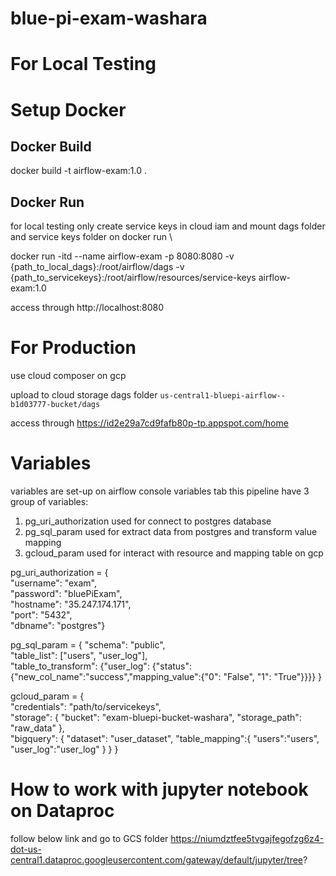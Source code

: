 # blue-pi-exam-washara

# For Local Testing 
# Setup Docker
## Docker Build
docker build -t airflow-exam:1.0 .

## Docker Run
for local testing only create service keys in cloud iam and mount dags folder and service keys folder on docker run \

docker run -itd --name airflow-exam -p 8080:8080 -v {path_to_local_dags}:/root/airflow/dags -v {path_to_servicekeys}:/root/airflow/resources/service-keys airflow-exam:1.0

access through http://localhost:8080

# For Production
use cloud composer on gcp

upload to cloud storage dags folder `us-central1-bluepi-airflow--b1d03777-bucket/dags`

access through https://id2e29a7cd9fafb80p-tp.appspot.com/home

# Variables
variables are set-up on airflow console variables tab this pipeline have 3 group of variables:

1.  pg_uri_authorization used for connect to postgres database
2.  pg_sql_param used for extract data from postgres and transform value mapping
3.  gcloud_param used for interact with resource and mapping table on gcp

pg_uri_authorization = { \
    "username": "exam", \
    "password": "bluePiExam", \
    "hostname": "35.247.174.171", \
    "port": "5432", \
    "dbname": "postgres"}

pg_sql_param = {
    "schema": "public", \
    "table_list": ["users", "user_log"], \
    "table_to_transform": {"user_log": {"status": {"new_col_name":"success","mapping_value":{"0": "False", "1": "True"}}}}
}

gcloud_param = { \
    "credentials": "path/to/servicekeys", \
    "storage": { 
        "bucket": "exam-bluepi-bucket-washara", 
        "storage_path": "raw_data" 
    }, \
    "bigquery": { 
        "dataset": "user_dataset", 
        "table_mapping":{ 
            "users":"users", 
            "user_log":"user_log" 
            }
            }
}

# How to work with jupyter notebook on Dataproc
follow below link and go to GCS folder
https://niumdztfee5tvgajfegofzg6z4-dot-us-central1.dataproc.googleusercontent.com/gateway/default/jupyter/tree?
